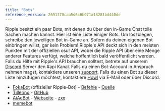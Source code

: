 ```yaml
---
title: "Bots"
reference_version: 2691370caa5d6c6b071a18281bd440de
---
```

Ripple besitzt ein paar Bots, mit denen du über den in-Game Chat tolle Sachen machen kannst. Hier ist eine Liste einiger Bots. Um loszulegen,
schreibe den jeweiligen Bot in-Game an. Sofern du deinen eigenen Bot einbringen willst, gar kein Problem!
Ripple's API deckt sich in den meisten Punkten mit der offiziellen osu! API, wobei die Ripple API über eine Menge anderer Features verfügt, welche hoffentlich bald
veröffentlicht werden.
Falls du Hilfe mit Ripple's API brauchen solltest, betrete auf unserem [Discord](https://discord.gg/0rJcZruIsA6rXuIx) Server den  #api Kanal. 
Falls du einen Bot-Account in Anspruch nehmen magst, kontaktiere unseren [support](mailto:support@ripple.moe). 
Falls du einen Bot zu dieser Liste hinzufügen möchtest, kontaktiere [Howl](mailto:howl@ripple.moe) via E-Mail oder über Discord.

* [FokaBot](https://ripple.moe/?u=999) (offizieller Ripple-Bot) - [Befehle](https://ripple.moe/index.php?p=16&id=4) - [Quelle](https://git.zxq.co/ripple/pep.py/src/master/constants/fokabotCommands.py)
* [Tillerino](https://ripple.moe/?u=8887) - [GitHub](https://github.com/Tillerino/Tillerinobot)
* [AiAeBot](https://ripple.moe/?u=9973) - [Webseite](https://pi.aiaegames.xyz/) - [zxq](https://zxq.co/AiAeGames/AiAeBot)
* [memebot](https://ripple.moe/?u=12739)
